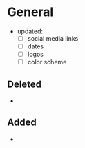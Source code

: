# General
- updated:
    - [ ] social media links
    - [ ] dates
    - [ ] logos
    - [ ] color scheme
## Deleted
- 
## Added
-
